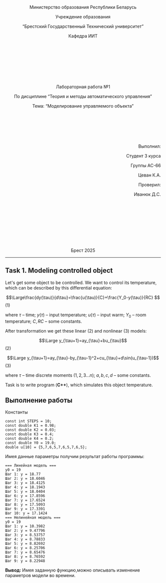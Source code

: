 <p align="center"> Министерство образования Республики Беларусь</p>
<p align="center">Учреждение образования</p>
<p align="center">“Брестский Государственный Технический университет”</p>
<p align="center">Кафедра ИИТ</p>
<br><br><br><br><br><br><br>
<p align="center">Лабораторная работа №1</p>
<p align="center">По дисциплине “Теория и методы автоматического управления”</p>
<p align="center">Тема: “Моделирование управляемого объекта”</p>
<br><br><br><br><br>
<p align="right">Выполнил:</p>
<p align="right">Студент 3 курса</p>
<p align="right">Группы АС-66</p>
<p align="right">Цеван К.А.</p>
<p align="right">Проверил:</p>
<p align="right">Иванюк Д.С.</p>
<br><br><br><br><br><br><br><br>
<p align="center">Брест 2025</p>

---
## Task 1. Modeling controlled object
Let's get some object to be controlled. We want to control its temperature, which can be described by this differential equation:

$$\Large\frac{dy(\tau)}{d\tau}=\frac{u(\tau)}{C}+\frac{Y_0-y(\tau)}{RC} $$ (1)

where $\tau$ – time; $y(\tau)$ – input temperature; $u(\tau)$ – input warm; $Y_0$ – room temperature; $C,RC$ – some constants.

After transformation we get these linear (2) and nonlinear (3) models:

$$\Large y_{\tau+1}=ay_{\tau}+bu_{\tau}$$ (2)

$$\Large y_{\tau+1}=ay_{\tau}-by_{\tau-1}^2+cu_{\tau}+d\sin(u_{\tau-1})$$ (3)

where $\tau$ – time discrete moments ($1,2,3{\dots}n$); $a,b,c,d$ – some constants.

Task is to write program (**С++**), which simulates this object temperature.

## Выполнение работы
Константы  
```
const int STEPS = 10;
const double K1 = 0.98;
const double K2 = 0.03;
const double K3 = 0.4;
const double K4 = 0.2;
const double Y0 = 19.0;
double u[10] = {5,7,6,5,7,6,5,7,6,5};
```
Имея данные параметры  получим результат работы программы:
```Линейная модель
=== Линейная модель ===
y0 = 19
Шаг 1: y = 18.77
Шаг 2: y = 18.6046
Шаг 3: y = 18.4125
Шаг 4: y = 18.1943
Шаг 5: y = 18.0404
Шаг 6: y = 17.8596
Шаг 7: y = 17.6524
Шаг 8: y = 17.5093
Шаг 9: y = 17.3391
Шаг 10: y = 17.1424
=== Нелинейная модель ===
y0 = 19
Шаг 1: y = 10.3982
Шаг 2: y = 9.47796
Шаг 3: y = 8.53757
Шаг 4: y = 8.78833
Шаг 5: y = 8.82692
Шаг 6: y = 8.25706
Шаг 7: y = 8.65476
Шаг 8: y = 8.76592
Шаг 9: y = 8.22948
``` 
**Вывод:** Имея заданную функцию,можно описывать изменение параметров модели во времени.